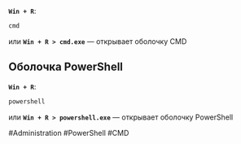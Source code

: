 **`Win + R`**:

```powershell
cmd
```

или **`Win + R > cmd.exe`** — открывает оболочку CMD

## Оболочка PowerShell

**`Win + R`**:

```powershell
powershell
```

или **`Win + R > powershell.exe`** — открывает оболочку PowerShell

#Administration #PowerShell #CMD